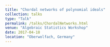 ```yaml
---
title: "Chordal networks of polynomial ideals"
collection: talks
type: "Talk"
permalink: /talks/ChordalNetworks.html
venue: "Algebraic Statistics Workshop"
date: 2017-04-18
location: "Oberwolfach, Germany"
---
```

